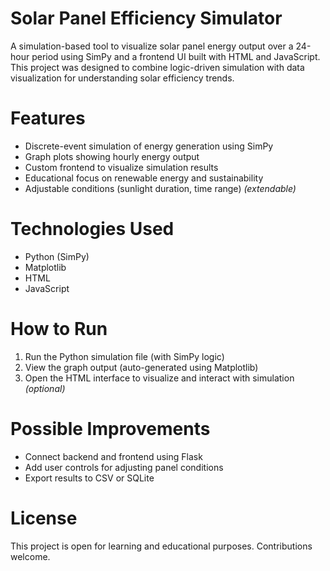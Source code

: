 # Solar Panel Efficiency Simulator

A simulation-based tool to visualize solar panel energy output over a 24-hour period using SimPy and a frontend UI built with HTML and JavaScript. This project was designed to combine logic-driven simulation with data visualization for understanding solar efficiency trends.

# Features

- Discrete-event simulation of energy generation using SimPy
- Graph plots showing hourly energy output
- Custom frontend to visualize simulation results
- Educational focus on renewable energy and sustainability
- Adjustable conditions (sunlight duration, time range) *(extendable)*

# Technologies Used

- Python (SimPy)
- Matplotlib
- HTML
- JavaScript

# How to Run

1. Run the Python simulation file (with SimPy logic)
2. View the graph output (auto-generated using Matplotlib)
3. Open the HTML interface to visualize and interact with simulation *(optional)*

# Possible Improvements

- Connect backend and frontend using Flask
- Add user controls for adjusting panel conditions
- Export results to CSV or SQLite

# License

This project is open for learning and educational purposes. Contributions welcome.
